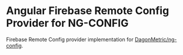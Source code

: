 # Angular Firebase Remote Config Provider for NG-CONFIG

Firebase Remote Config provider implementation for [DagonMetric/ng-config](https://github.com/DagonMetric/ng-config).

